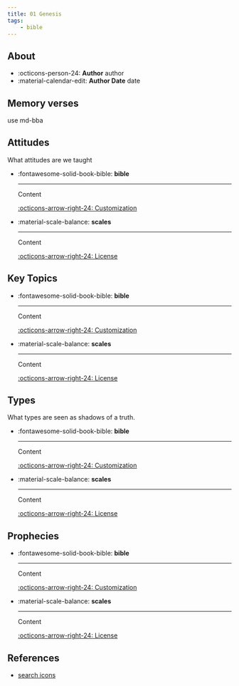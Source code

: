 ```yaml
---
title: 01 Genesis
tags: 
    - bible
---
```


## About

<div class="grid cards" markdown>

- :octicons-person-24: __Author__ author
- :material-calendar-edit: __Author Date__ date

</div>

## Memory verses


use md-bba

## Attitudes

What attitudes are we taught

<div class="grid cards" markdown>

- :fontawesome-solid-book-bible: __bible__

    ---

    Content

    [:octicons-arrow-right-24: Customization](#)

- :material-scale-balance: __scales__

    ---

    Content

    [:octicons-arrow-right-24: License](#)

</div>

## Key Topics

<div class="grid cards" markdown>

- :fontawesome-solid-book-bible: __bible__

    ---

    Content

    [:octicons-arrow-right-24: Customization](#)

- :material-scale-balance: __scales__

    ---

    Content

    [:octicons-arrow-right-24: License](#)

</div>

## Types

What types are seen as shadows of a truth.

<div class="grid cards" markdown>

- :fontawesome-solid-book-bible: __bible__

    ---

    Content

    [:octicons-arrow-right-24: Customization](#)

- :material-scale-balance: __scales__

    ---

    Content

    [:octicons-arrow-right-24: License](#)

</div>

## Prophecies

<div class="grid cards" markdown>

- :fontawesome-solid-book-bible: __bible__

    ---

    Content

    [:octicons-arrow-right-24: Customization](#)

- :material-scale-balance: __scales__

    ---

    Content

    [:octicons-arrow-right-24: License](#)

</div>

## References

- [search icons](https://squidfunk.github.io/mkdocs-material/reference/icons-emojis/)
